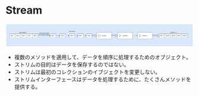 # Stream
![img_1.png](img_1.png)
- 複数のメソッドを適用して、データを順序に処理するためのオブジェクト。
- ストリムの目的はデータを保存するのではない。
- ストリムは最初のコレクションのイブジェクトを変更しない。
- ストリムインターフェースはデータを処理するために、たくさんメソッドを提供する。